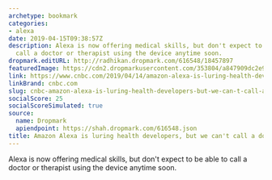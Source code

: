 ```yaml
---
archetype: bookmark
categories:
- alexa
date: 2019-04-15T09:38:57Z
description: Alexa is now offering medical skills, but don't expect to be able to
  call a doctor or therapist using the device anytime soon.
dropmark.editURL: http://radhikan.dropmark.com/616548/18457897
featuredImage: https://cdn2.dropmarkusercontent.com/353804/a847909dc2e9ea3e6977f4ccbcce78a6eb355492cef3b7a27880f9de3b56dee0/thumbnail/104138218-GettyImages-605578812.jpg?Expires=1557430062&Signature=kHgFuqe3CRD5TgI71BLeUTW1fjwGM~yQK~xFLnUhFMFgqG1RiRmmDrm03wFqcNOWKkTJZGDi3GXZmEo~4i5RG5Tv0XnaHwAvmhYQR7xolecZYLIUMwilV2sEmJLviC0Xx4zFETa9F-fANLEfHdS9wPRSIO~tEfbQdJqZxRqA~g4RwkhMhdk1aC0LlBnK0sWUo-96~mOYZbpn2VMnr14KbRzkEB2Jk3LYrQzKxLvLUSd6JuPZzWFs4bGzvRHrc1v5jOhJWpNRfDmGGzt5PF~DDDQTkll3k16eJvTgA1UXXdpZLJjadYk4mPZJ9A~v0~qYPz~rsxAKNlJnGOu7~k7a-A__&Key-Pair-Id=APKAITQYWVEN757ZA4KQ
link: https://www.cnbc.com/2019/04/14/amazon-alexa-is-luring-health-developers-but-we-cant-call-a-doctor.html?__source=twitter%7Cmain
linkBrand: cnbc.com
slug: cnbc-amazon-alexa-is-luring-health-developers-but-we-can-t-call-a-doctor
socialScore: 25
socialScoreSimulated: true
source:
  name: Dropmark
  apiendpoint: https://shah.dropmark.com/616548.json
title: Amazon Alexa is luring health developers, but we can't call a doctor
---
```

Alexa is now offering medical skills, but don't expect to be able to call a doctor or therapist using the device anytime soon.